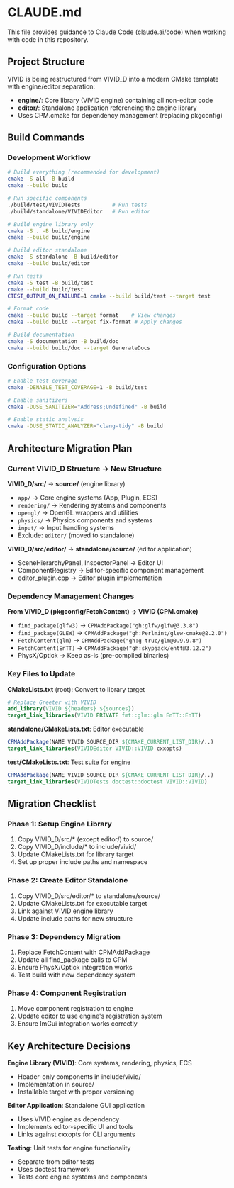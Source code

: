 # CLAUDE.md

This file provides guidance to Claude Code (claude.ai/code) when working with code in this repository.

## Project Structure

VIVID is being restructured from VIVID_D into a modern CMake template with engine/editor separation:
- **engine/**: Core library (VIVID engine) containing all non-editor code
- **editor/**: Standalone application referencing the engine library
- Uses CPM.cmake for dependency management (replacing pkgconfig)

## Build Commands

### Development Workflow
```bash
# Build everything (recommended for development)
cmake -S all -B build
cmake --build build

# Run specific components
./build/test/VIVIDTests          # Run tests
./build/standalone/VIVIDEditor   # Run editor

# Build engine library only
cmake -S . -B build/engine
cmake --build build/engine

# Build editor standalone
cmake -S standalone -B build/editor
cmake --build build/editor

# Run tests
cmake -S test -B build/test
cmake --build build/test
CTEST_OUTPUT_ON_FAILURE=1 cmake --build build/test --target test

# Format code
cmake --build build --target format    # View changes
cmake --build build --target fix-format # Apply changes

# Build documentation
cmake -S documentation -B build/doc
cmake --build build/doc --target GenerateDocs
```

### Configuration Options
```bash
# Enable test coverage
cmake -DENABLE_TEST_COVERAGE=1 -B build/test

# Enable sanitizers
cmake -DUSE_SANITIZER="Address;Undefined" -B build

# Enable static analysis
cmake -DUSE_STATIC_ANALYZER="clang-tidy" -B build
```

## Architecture Migration Plan

### Current VIVID_D Structure → New Structure
**VIVID_D/src/** → **source/** (engine library)
- `app/` → Core engine systems (App, Plugin, ECS)
- `rendering/` → Rendering systems and components
- `opengl/` → OpenGL wrappers and utilities
- `physics/` → Physics components and systems
- `input/` → Input handling systems
- Exclude: `editor/` (moved to standalone)

**VIVID_D/src/editor/** → **standalone/source/** (editor application)
- SceneHierarchyPanel, InspectorPanel → Editor UI
- ComponentRegistry → Editor-specific component management
- editor_plugin.cpp → Editor plugin implementation

### Dependency Management Changes
**From VIVID_D (pkgconfig/FetchContent) → VIVID (CPM.cmake)**
- `find_package(glfw3)` → `CPMAddPackage("gh:glfw/glfw@3.3.8")`
- `find_package(GLEW)` → `CPMAddPackage("gh:Perlmint/glew-cmake@2.2.0")`
- `FetchContent(glm)` → `CPMAddPackage("gh:g-truc/glm@0.9.9.8")`
- `FetchContent(EnTT)` → `CPMAddPackage("gh:skypjack/entt@3.12.2")`
- PhysX/Optick → Keep as-is (pre-compiled binaries)

### Key Files to Update

**CMakeLists.txt** (root): Convert to library target
```cmake
# Replace Greeter with VIVID
add_library(VIVID ${headers} ${sources})
target_link_libraries(VIVID PRIVATE fmt::glm::glm EnTT::EnTT)
```

**standalone/CMakeLists.txt**: Editor executable
```cmake
CPMAddPackage(NAME VIVID SOURCE_DIR ${CMAKE_CURRENT_LIST_DIR}/..)
target_link_libraries(VIVIDEditor VIVID::VIVID cxxopts)
```

**test/CMakeLists.txt**: Test suite for engine
```cmake
CPMAddPackage(NAME VIVID SOURCE_DIR ${CMAKE_CURRENT_LIST_DIR}/..)
target_link_libraries(VIVIDTests doctest::doctest VIVID::VIVID)
```

## Migration Checklist

### Phase 1: Setup Engine Library
1. Copy VIVID_D/src/* (except editor/) to source/
2. Copy VIVID_D/include/* to include/vivid/
3. Update CMakeLists.txt for library target
4. Set up proper include paths and namespace

### Phase 2: Create Editor Standalone
1. Copy VIVID_D/src/editor/* to standalone/source/
2. Update CMakeLists.txt for executable target
3. Link against VIVID engine library
4. Update include paths for new structure

### Phase 3: Dependency Migration
1. Replace FetchContent with CPMAddPackage
2. Update all find_package calls to CPM
3. Ensure PhysX/Optick integration works
4. Test build with new dependency system

### Phase 4: Component Registration
1. Move component registration to engine
2. Update editor to use engine's registration system
3. Ensure ImGui integration works correctly

## Key Architecture Decisions

**Engine Library (VIVID)**: Core systems, rendering, physics, ECS
- Header-only components in include/vivid/
- Implementation in source/
- Installable target with proper versioning

**Editor Application**: Standalone GUI application
- Uses VIVID engine as dependency
- Implements editor-specific UI and tools
- Links against cxxopts for CLI arguments

**Testing**: Unit tests for engine functionality
- Separate from editor tests
- Uses doctest framework
- Tests core engine systems and components